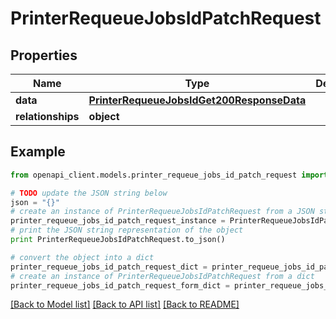 # PrinterRequeueJobsIdPatchRequest


## Properties
Name | Type | Description | Notes
------------ | ------------- | ------------- | -------------
**data** | [**PrinterRequeueJobsIdGet200ResponseData**](PrinterRequeueJobsIdGet200ResponseData.md) |  | [optional] 
**relationships** | **object** |  | [optional] 

## Example

```python
from openapi_client.models.printer_requeue_jobs_id_patch_request import PrinterRequeueJobsIdPatchRequest

# TODO update the JSON string below
json = "{}"
# create an instance of PrinterRequeueJobsIdPatchRequest from a JSON string
printer_requeue_jobs_id_patch_request_instance = PrinterRequeueJobsIdPatchRequest.from_json(json)
# print the JSON string representation of the object
print PrinterRequeueJobsIdPatchRequest.to_json()

# convert the object into a dict
printer_requeue_jobs_id_patch_request_dict = printer_requeue_jobs_id_patch_request_instance.to_dict()
# create an instance of PrinterRequeueJobsIdPatchRequest from a dict
printer_requeue_jobs_id_patch_request_form_dict = printer_requeue_jobs_id_patch_request.from_dict(printer_requeue_jobs_id_patch_request_dict)
```
[[Back to Model list]](../README.md#documentation-for-models) [[Back to API list]](../README.md#documentation-for-api-endpoints) [[Back to README]](../README.md)


